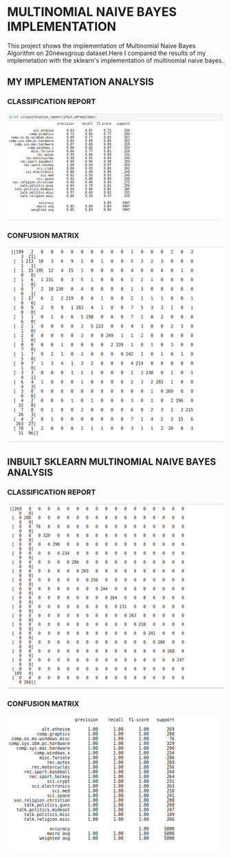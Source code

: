 # MULTINOMIAL NAIVE BAYES IMPLEMENTATION

This project shows the implementation of Multinomial Naive Bayes Algorithm on 20newsgroup dataset.Here I compared the results of my implemetation with the sklearn's implementation of multinomial naive bayes.

## MY IMPLEMENTATION ANALYSIS

### CLASSIFICATION REPORT

![Screenshot1](screenshots/my_implementation_classification_report.png)

### CONFUSION MATRIX
 
![Screenshot2](screenshots/my_implementation_confusion_matrix.png)

## INBUILT SKLEARN MULTINOMIAL NAIVE BAYES ANALYSIS

### CLASSIFICATION REPORT

![Screenshot3](screenshots/inbuilt_naive_bayes_classification_report.png)

### CONFUSION MATRIX

![Screenshot4](screenshots/inbuilt_naive_bayes_confusion_matrix.png)
